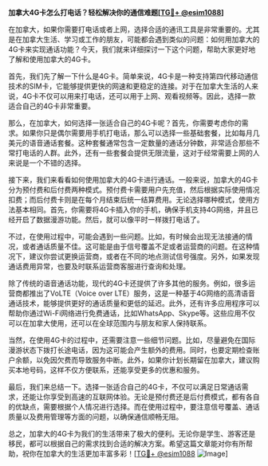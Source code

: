 **加拿大4G卡怎么打电话？轻松解决你的通信难题[[TG💪+ @esim1088](https://t.me/s/esim1088)]**

在加拿大，如果你需要打电话或者上网，选择合适的通讯工具是非常重要的。尤其是在加拿大生活、学习或工作的朋友，可能都会遇到类似的问题：如何用加拿大的4G卡来实现通话功能？今天，我们就来详细探讨一下这个问题，帮助大家更好地了解和使用加拿大的4G卡。

首先，我们先了解一下什么是4G卡。简单来说，4G卡是一种支持第四代移动通信技术的SIM卡，它能够提供更快的网速和更稳定的连接。对于在加拿大生活的人来说，4G卡不仅可以用来打电话，还可以用于上网、观看视频等。因此，选择一款适合自己的4G卡非常重要。

那么，在加拿大，如何选择一张适合自己的4G卡呢？首先，你需要考虑你的需求。如果你只是偶尔需要用手机打电话，那么可以选择一些基础套餐，比如每月几美元的语音通话套餐。这种套餐通常包含一定数量的通话分钟数，非常适合那些不常打电话的人群。此外，还有一些套餐会提供无限流量，这对于经常需要上网的人来说是一个不错的选择。

接下来，我们来看看如何使用加拿大的4G卡进行通话。一般来说，加拿大的4G卡分为预付费和后付费两种模式。预付费卡需要用户先充值，然后根据实际使用情况扣费；而后付费卡则是在每个月结束后统一结算费用。无论选择哪种模式，使用方法基本相同。首先，你需要将4G卡插入你的手机，确保手机支持4G网络，并且已经开启了数据漫游功能。然后，就可以像平时一样拨打电话了。

不过，在使用过程中，可能会遇到一些问题。比如，有时候会出现无法接通的情况，或者通话质量不佳。这可能是由于信号覆盖不足或者运营商的问题。在这种情况下，建议你尝试更换运营商，或者在不同的地点测试信号强度。另外，如果发现通话费用异常，也要及时联系运营商客服进行查询和处理。

除了传统的语音通话功能，现代的4G卡还提供了许多其他的服务。例如，很多运营商都推出了VoLTE（Voice over LTE）服务，这是一种基于4G网络的高清语音通话技术，能够提供更好的通话质量和更低的延迟。此外，还有许多应用程序可以帮助你通过Wi-Fi网络进行免费通话，比如WhatsApp、Skype等。这些应用不仅可以在加拿大使用，还可以在全球范围内与朋友和家人保持联系。

当然，在使用4G卡的过程中，还需要注意一些细节问题。比如，尽量避免在国际漫游状态下拨打长途电话，因为这可能会产生额外的费用。同时，也要定期检查账户余额，以免因欠费而导致服务中断。此外，如果你计划长期留在加拿大，建议购买本地号码，这样不仅方便联系，还能享受更多的优惠和服务。

最后，我们来总结一下。选择一张适合自己的4G卡，不仅可以满足日常通话需求，还能让你享受到高速的互联网体验。无论是预付费还是后付费模式，都有各自的优缺点，需要根据个人情况进行选择。而在使用过程中，要注意信号覆盖、通话质量以及费用管理等方面的问题，以确保通信顺畅无阻。

总之，加拿大的4G卡为我们的生活带来了极大的便利。无论你是学生、游客还是移民，都可以根据自己的需求找到合适的解决方案。希望这篇文章能对你有所帮助，祝你在加拿大的生活更加丰富多彩！[[TG💪+ @esim1088](https://t.me/s/esim1088) ![Image](https://i.postimg.cc/4NQfJmqS/Snipaste-2025-05-13-00-14-12.png)]